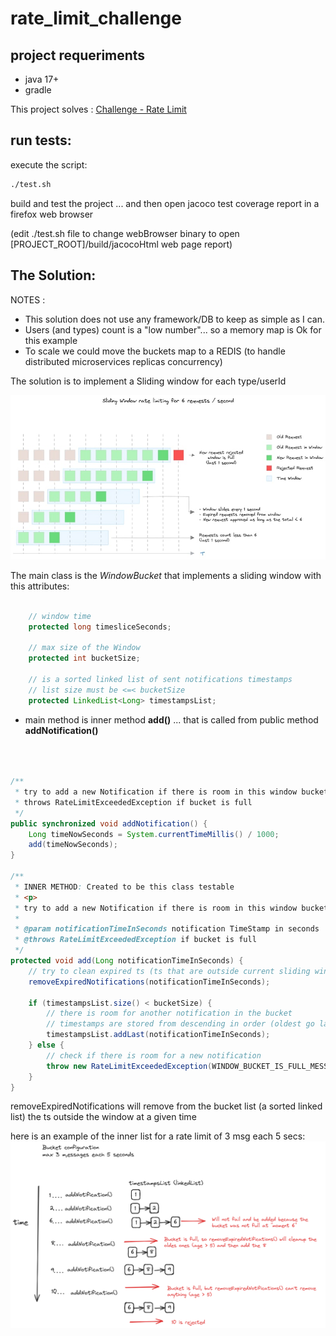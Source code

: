 # rate_limit_challenge


## project requeriments
- java 17+
- gradle


This project solves : [Challenge - Rate Limit](./challenge.md)


## run tests:

execute the script:


```bash
./test.sh
```
build and test the project ... and then open jacoco test coverage report in a firefox web browser

(edit ./test.sh file to change webBrowser binary to open [PROJECT_ROOT]/build/jacocoHtml web page report)


## The Solution:

NOTES :
- This solution does not use any framework/DB to keep as simple as I can.
- Users (and types) count is a "low number"... so a memory map is Ok for this example  
- To scale we could move the buckets map to a REDIS (to handle distributed microservices replicas concurrency)



The solution is to implement a Sliding window for each type/userId

![sliding_window](./docs/sliding_window.jpg "Sliding Window")




The main class is the *WindowBucket* that implements a sliding window with this attributes:

```java

    // window time
    protected long timesliceSeconds;

    // max size of the Window
    protected int bucketSize;

    // is a sorted linked list of sent notifications timestamps
    // list size must be <=< bucketSize
    protected LinkedList<Long> timestampsList;
```


- main method is inner method **add()** ... that is called from public method **addNotification()**

```java



/**
 * try to add a new Notification if there is room in this window bucket
 * throws RateLimitExceededException if bucket is full
 */
public synchronized void addNotification() {
    Long timeNowSeconds = System.currentTimeMillis() / 1000;
    add(timeNowSeconds);
}

/**
 * INNER METHOD: Created to be this class testable
 * <p>
 * try to add a new Notification if there is room in this window bucket
 *
 * @param notificationTimeInSeconds notification TimeStamp in seconds
 * @throws RateLimitExceededException if bucket is full
 */
protected void add(Long notificationTimeInSeconds) {
    // try to clean expired ts (ts that are outside current sliding window)
    removeExpiredNotifications(notificationTimeInSeconds);

    if (timestampsList.size() < bucketSize) {
        // there is room for another notification in the bucket
        // timestamps are stored from descending in order (oldest go last)
        timestampsList.addLast(notificationTimeInSeconds);
    } else {
        // check if there is room for a new notification
        throw new RateLimitExceededException(WINDOW_BUCKET_IS_FULL_MESSAGE);
    }
}


```


removeExpiredNotifications will remove from the bucket list (a sorted linked list) the ts outside the window at a given time

here is an example of the inner list for a rate limit of 3 msg each 5 secs: 
![windowBucket](./docs/windowBucket.png "windowBucket")
